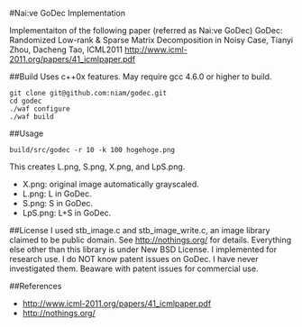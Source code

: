 #Nai:ve GoDec Implementation

Implementaiton of the following paper (referred as Nai:ve GoDec)
GoDec: Randomized Low-rank & Sparse Matrix Decomposition in Noisy Case, Tianyi Zhou, Dacheng Tao, ICML2011
http://www.icml-2011.org/papers/41_icmlpaper.pdf

##Build
Uses c++0x features. May require gcc 4.6.0 or higher to build.
```
git clone git@github.com:niam/godec.git
cd godec
./waf configure
./waf build
```

##Usage
```
build/src/godec -r 10 -k 100 hogehoge.png
```
This creates L.png, S.png, X.png, and LpS.png.
 - X.png: original image automatically grayscaled.
 - L.png: L in GoDec.
 - S.png: S in GoDec.
 - LpS.png: L+S in GoDec.

##License
I used stb_image.c and stb_image_write.c, an image library claimed to be public domain.
See http://nothings.org/ for details.
Everything else other than this library is under New BSD License.
I implemented for research use. I do NOT know patent issues on GoDec. I have never investigated them. Beaware with patent issues for commercial use.

##References
 - http://www.icml-2011.org/papers/41_icmlpaper.pdf
 - http://nothings.org/

